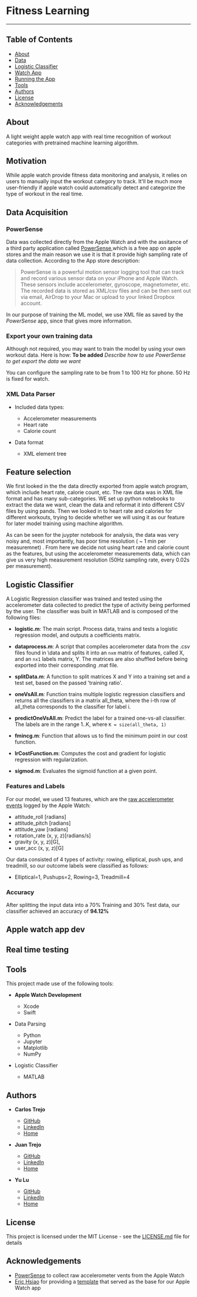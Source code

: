 # Fitness Learning
----
## Table of Contents
- [About](#about)
- [Data](#data)
- [Logistic Classifier](#logistic-classifier)
- [Watch App](#watch-app)
- [Running the App](#running-the-app)
- [Tools](#tools)
- [Authors](#authors)
- [License](#license)
- [Acknowledgements](#acknowledgements)

## About  
A light weight apple watch app with real time recognition of workout categories with pretrained machine learning algorithm.

## Motivation  
While apple watch provide fitness data monitoring and analysis, it relies on users to manually input the workout category to track. It'll be much more user-friendly if apple watch could automatically detect and categorize the type of workout in the real time.

## Data Acquisition  

### PowerSense
Data was collected directly from the Apple Watch and with the assitance of a third party application called [PowerSense](https://itunes.apple.com/us/app/powersense-motion-sensor-data-logging-tool/id1050491381?mt=8),which is a free app on apple stores and the main reason we use it is that it provide high sampling rate of data collection. According to the App store description:  

> PowerSense is a powerful motion sensor logging tool that can track and record various sensor data on your iPhone and Apple Watch. These sensors include accelerometer, gyroscope, magnetometer, etc. The recorded data is stored as XML/csv files and can be then sent out via email, AirDrop to your Mac or upload to your linked Dropbox account.  

In our purpose of training the ML model, we use XML file as saved by the *PowerSense* app, since that gives more information.

### Export your own training data  
Although not required, you may want to train the model by using your own workout data. Here is how:
**To be added** *Describe how to use PowerSense to get export the data we want*  

You can configure the sampling rate to be from 1 to 100 Hz for phone. 50 Hz is fixed for watch.

### XML Data Parser

- Included data types:  
  + Accelerometer measurements
  + Heart rate
  + Calorie count

- Data format
  + XML element tree

## Feature selection  
We first looked in the the data directly exported from apple watch program, which include heart rate, calorie count, etc. The raw data was in XML file format and has many sub-categories. WE set up python notebooks to extract the data we want, clean the data and reformat it into different CSV files by using pands. Then we looked in to heart rate and calories for different workouts, trying to decide whether we will using it as our feature for later model training using machine algorithm.   

As can be seen for the juypter notebook for analysis, the data was very noisy and, most importantly, has poor time resolution ( ~ 1 min per measuremnet) . From here we decide not using heart rate and calorie count as the features, but using the accelerometer measurements data, which can give us very high measurement resolution (50Hz sampling rate, every 0.02s per measurement).   

## Logistic Classifier

A Logistic Regression classifier was trained and tested using the accelerometer data collected to predict the type of activity being performed by the user. The classifier was built in MATLAB and is composed of the following files:

* **logistic.m**: The main script. Process data, trains and tests a logistic regression model, and outputs a coefficients matrix.

* **dataprocess.m**: A script that compiles accelerometer data from the .csv files found in \\data and splits it into an `nxm` matrix of features, called X, and an `nx1` labels matrix, Y. The matrices are also shuffled before being exported into their corresponding .mat file.

* **splitData.m**: A function to split matrices X and Y into a training set and a test set, based on the passed 'training ratio'.

* **oneVsAll.m**: Function trains multiple logistic regression classifiers and returns all the classifiers in a matrix all_theta, where the i-th row of all_theta corresponds to the classifier for label i.

* **predictOneVsAll.m**: Predict the label for a trained one-vs-all classifier. The labels are in the range 1..K, where `K = size(all_theta, 1)`

* **fmincg.m**: Function that allows us to find the minimum point in our cost function.

* **lrCostFunction.m**: Computes the cost and gradient for logistic regression with
regularization.

* **sigmod.m**: Evaluates the sigmoid function at a given point.

### Features and Labels

For our model, we used 13 features, which are the [raw accelerometer events](https://developer.apple.com/documentation/coremotion/getting_raw_accelerometer_events) logged by the Apple Watch:
  - attitude_roll [radians]
  - attitude_pitch [radians]
  -	attitude_yaw [radians]
  -	rotation_rate (x, y, z)[radians/s]
  -	gravity (x, y, z)[G],
  - user_acc (x, y, z)[G]

Our data consisted of 4 types of activity: rowing, elliptical, push ups, and treadmill, so our outcome labels were classified as follows:
  - Elliptical=1, Pushups=2, Rowing=3, Treadmill=4

### Accuracy

After splitting the input data into a 70% Training and 30% Test data, our classifier achieved an accuracy of **94.12%**

## Apple watch app dev   

## Real time testing

## Tools

This project made use of the following tools:

* **Apple Watch Development**
  - Xcode
  - Swift

* Data Parsing
  - Python
  - Jupyter
  - Matplotlib
  - NumPy

* Logistic Classifier
  - MATLAB

## Authors

* **Carlos Trejo**
  - [GitHub](https://github.com/cdt876)
  - [LinkedIn](https://www.linkedin.com/in/carlostrejomtz/)
  - [Home](https://cdt876.github.io)

* **Juan Trejo**
  - [GitHub](https://github.com/jtrejo13)
  - [LinkedIn](https://www.linkedin.com/in/jtrejo13/)
  - [Home](https://jtrejo13.github.io/)

* **Yu Lu**
  - [GitHub](https://github.com/SuperYuLu)
  - [LinkedIn](https://www.linkedin.com/in/yu-lu-12b123a6/)
  - [Home](https://superyulu.github.io/)

## License

This project is licensed under the MIT License - see the [LICENSE.md](LICENSE.md) file for details

## Acknowledgements
* [PowerSense](https://itunes.apple.com/us/app/powersense-motion-sensor-data-logging-tool/id1050491381?mt=8) to collect raw accelerometer vents from the Apple Watch
* [Eric Hsiao](https://github.com/hsiaoer) for providing a [template](https://github.com/hsiaoer/MotionTracking) that served as the base for our Apple Watch app
